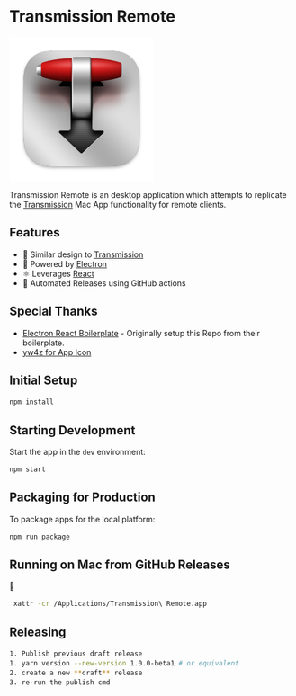 # Transmission Remote

<img src="./assets/icon.png">

Transmission Remote is an desktop application which attempts to replicate the [Transmission](https://transmissionbt.com/) Mac App functionality for remote clients.

## Features

- 🎨 Similar design to [Transmission](https://transmissionbt.com/)
- 🪫 Powered by [Electron](https://www.electronjs.org/)
- ⚛ Leverages [React](https://reactjs.org/)
- 🎹 Automated Releases using GitHub actions

## Special Thanks

- [Electron React Boilerplate](https://github.com/electron-react-boilerplate/electron-react-boilerplate) - Originally setup this Repo from their boilerplate.
- [yw4z for App Icon](https://dribbble.com/shots/13960981-Transmission-Big-Sur-Style-App-Icon)

## Initial Setup

```bash
npm install
```

## Starting Development

Start the app in the `dev` environment:

```bash
npm start
```

## Packaging for Production

To package apps for the local platform:

```bash
npm run package
```

## Running on Mac from GitHub Releases

🤮

```bash
 xattr -cr /Applications/Transmission\ Remote.app
```

## Releasing

```bash
1. Publish previous draft release
1. yarn version --new-version 1.0.0-beta1 # or equivalent
2. create a new **draft** release
3. re-run the publish cmd
```
